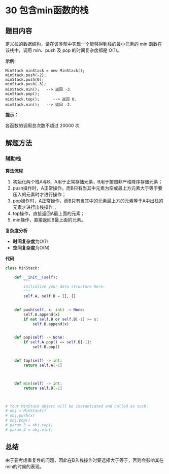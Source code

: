 # 30 包含min函数的栈

## 题目内容

定义栈的数据结构，请在该类型中实现一个能够得到栈的最小元素的 min 函数在该栈中，调用 min、push 及 pop 的时间复杂度都是 O(1)。

**示例:**

```
MinStack minStack = new MinStack();
minStack.push(-2);
minStack.push(0);
minStack.push(-3);
minStack.min();   --> 返回 -3.
minStack.pop();
minStack.top();      --> 返回 0.
minStack.min();   --> 返回 -2.
```

**提示：**

各函数的调用总次数不超过 20000 次

## 解题方法

### 辅助栈

**算法流程**

1. 初始化两个栈A与B，A用于正常存储元素，B用于按照非严格降序存储元素；
2. push操作时，A正常操作，而B只有当其中元素为空或最上方元素大于等于要压入的元素时才进行操作；
3. pop操作时，A正常操作，而B只有当其中的元素最上方的元素等于A中出栈的元素才进行出栈操作；
4. top操作，直接返回A最上面的元素；
5. min操作，直接返回B最上面的元素。

**复杂度分析**

* **时间复杂度**为O(1)
* **空间复杂度**为O(N)

**代码**

```python
class MinStack:

    def __init__(self):
        """
        initialize your data structure here.
        """
        self.A, self.B = [], []


    def push(self, x: int) -> None:
        self.A.append(x)
        if not self.B or self.B[-1] >= x:
            self.B.append(x) 


    def pop(self) -> None:
        if self.A.pop() == self.B[-1]:
            self.B.pop()


    def top(self) -> int:
        return self.A[-1]



    def min(self) -> int:
        return self.B[-1]



# Your MinStack object will be instantiated and called as such:
# obj = MinStack()
# obj.push(x)
# obj.pop()
# param_3 = obj.top()
# param_4 = obj.min()
```

## 总结

由于要考虑重复性的问题，因此在B入栈操作时要选择大于等于，否则会影响其在min的时候的表现。